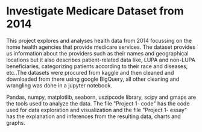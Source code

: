 # Investigate Medicare Dataset from 2014

This project explores and analyses health data from 2014 focussing on the home health agencies that provide medicare services. The dataset provides us information about the providers such as their names and geographical locations but it also describes patient-related data like, LUPA and non-LUPA beneficiaries, categorizing patients according to their race and diseases, etc..The datasets were procured from kaggle and then cleaned and downloaded from there using google BigQuery, all other cleaning and wrangling was done in a jupyter notebook.  

Pandas, numpy, matplotlib, seaborn, uszipcode library, scipy and gmaps are the tools used to analyze the data. The file "Project 1- code" has the code used for data exploration and visualization and the file "Project 1- essay" has the explanation and inferences from the resulting data, charts and graphs. 
